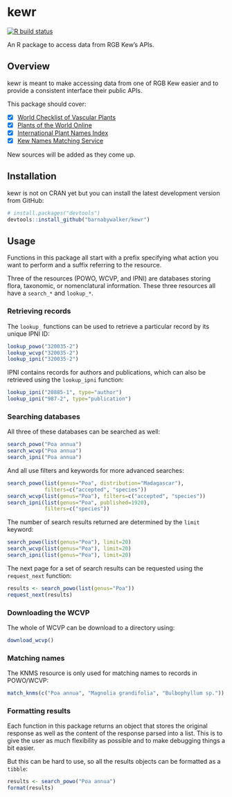 
<!-- README.md is generated from README.Rmd. Please edit that file -->

# kewr

<!-- badges: start -->

[![R build
status](https://github.com/barnabywalker/kewr/workflows/R-CMD-check/badge.svg)](https://github.com/barnabywalker/kewr/actions)
<!-- badges: end -->

An R package to access data from RGB Kew’s APIs.

## Overview

kewr is meant to make accessing data from one of RGB Kew easier and to
provide a consistent interface their public APIs.

This package should cover:

  - [x] [World Checklist of Vascular
    Plants](https://wcvp.science.kew.org/)
  - [x] [Plants of the World Online](http://powo.science.kew.org/)
  - [x] [International Plant Names Index](https://www.ipni.org/)
  - [x] [Kew Names Matching Service](http://namematch.science.kew.org/)

New sources will be added as they come up.

## Installation

kewr is not on CRAN yet but you can install the latest development
version from GitHub:

``` r
# install.packages("devtools")
devtools::install_github("barnabywalker/kewr")
```

## Usage

Functions in this package all start with a prefix specifying what action
you want to perform and a suffix referring to the resource.

Three of the resources (POWO, WCVP, and IPNI) are databases storing
flora, taxonomic, or nomenclatural information. These three resources
all have a `search_*` and `lookup_*`.

### Retrieving records

The `lookup_` functions can be used to retrieve a particular record by
its unique IPNI ID:

``` r
lookup_powo("320035-2")
lookup_wcvp("320035-2")
lookup_ipni("320035-2")
```

IPNI contains records for authors and publications, which can also be
retrieved using the `lookup_ipni` function:

``` r
lookup_ipni("20885-1", type="author")
lookup_ipni("987-2", type="publication")
```

### Searching databases

All three of these databases can be searched as well:

``` r
search_powo("Poa annua")
search_wcvp("Poa annua")
search_ipni("Poa annua")
```

And all use filters and keywords for more advanced searches:

``` r
search_powo(list(genus="Poa", distribution="Madagascar"), 
            filters=c("accepted", "species"))
search_wcvp(list(genus="Poa"), filters=c("accepted", "species"))
search_ipni(list(genus="Poa", published=1920),
            filters=c("species"))
```

The number of search results returned are determined by the `limit`
keyword:

``` r
search_powo(list(genus="Poa"), limit=20)
search_wcvp(list(genus="Poa"), limit=20)
search_ipni(list(genus="Poa"), limit=20)
```

The next page for a set of search results can be requested using the
`request_next` function:

``` r
results <- search_powo(list(genus="Poa"))
request_next(results)
```

### Downloading the WCVP

The whole of WCVP can be download to a directory using:

``` r
download_wcvp()
```

### Matching names

The KNMS resource is only used for matching names to records in
POWO/WCVP:

``` r
match_knms(c("Poa annua", "Magnolia grandifolia", "Bulbophyllum sp."))
```

### Formatting results

Each function in this package returns an object that stores the original
response as well as the content of the response parsed into a list. This
is to give the user as much flexibility as possible and to make
debugging things a bit easier.

But this can be hard to use, so all the results objects can be formatted
as a `tibble`:

``` r
results <- search_powo("Poa annua")
format(results)
```
